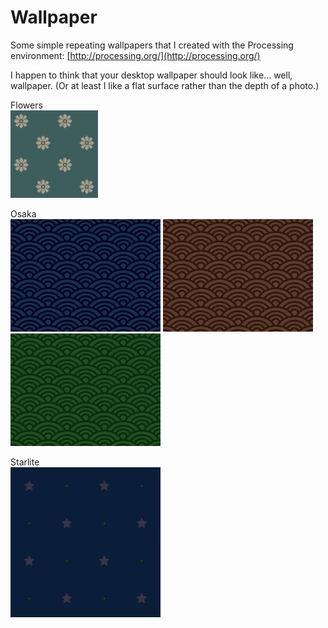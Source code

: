 Wallpaper
=========

Some simple repeating wallpapers that I created with the Processing environment: [http://processing.org/](http://processing.org/)

I happen to think that your desktop wallpaper should look like... well, wallpaper.
(Or at least I like a flat surface rather than the depth of a photo.)

Flowers<br/>
![Flowers](flowers/flowers.png?raw=true)

Osaka<br/>
![Osaka Blue](osaka/osaka-blue.png?raw=true) ![Osaka Brown](osaka/osaka-brown.png?raw=true) ![Osaka Green](osaka/osaka-green.png?raw=true)

Starlite<br/>
![Starlite](starlite/starlite.png?raw=true)

